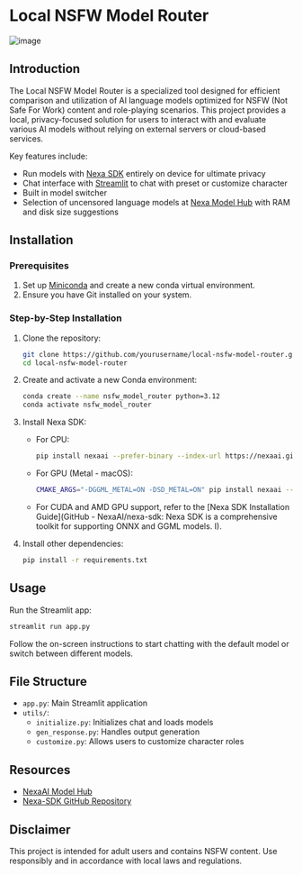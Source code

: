 # Local NSFW Model Router
![image](https://github.com/MaokunZhang/AI-Soulmate-with-model-switcher/blob/main/preview_model_router.png)

## Introduction

The Local NSFW Model Router is a specialized tool designed for efficient comparison and utilization of AI language models optimized for NSFW (Not Safe For Work) content and role-playing scenarios. This project provides a local, privacy-focused solution for users to interact with and evaluate various AI models without relying on external servers or cloud-based services.

Key features include:
* Run models with [Nexa SDK](https://github.com/NexaAI/nexa-sdk) entirely on device for ultimate privacy
* Chat interface with [Streamlit](https://streamlit.io/) to chat with preset or customize character
* Built in model switcher
* Selection of uncensored language models at [Nexa Model Hub](https://nexa.ai/models?tasks=Uncensored) with RAM and disk size suggestions

## Installation

### Prerequisites

1. Set up [Miniconda](https://docs.anaconda.com/miniconda/miniconda-install/) and create a new conda virtual environment.
2. Ensure you have Git installed on your system.

### Step-by-Step Installation

1. Clone the repository:
   ```zsh
   git clone https://github.com/yourusername/local-nsfw-model-router.git
   cd local-nsfw-model-router
   ```

2. Create and activate a new Conda environment:
   ```zsh
   conda create --name nsfw_model_router python=3.12
   conda activate nsfw_model_router
   ```

3. Install Nexa SDK:
   - For CPU:
     ```zsh
     pip install nexaai --prefer-binary --index-url https://nexaai.github.io/nexa-sdk/whl/cpu --extra-index-url https://pypi.org/simple --no-cache-dir
     ```
   - For GPU (Metal - macOS):
     ```zsh
     CMAKE_ARGS="-DGGML_METAL=ON -DSD_METAL=ON" pip install nexaai --prefer-binary --index-url https://nexaai.github.io/nexa-sdk/whl/metal --extra-index-url https://pypi.org/simple --no-cache-dir
     ```
   - For CUDA and AMD GPU support, refer to the [Nexa SDK Installation Guide](GitHub - NexaAI/nexa-sdk: Nexa SDK is a comprehensive toolkit for supporting ONNX and GGML models. I).

4. Install other dependencies:
   ```zsh
   pip install -r requirements.txt
   ```

## Usage

Run the Streamlit app:
```zsh
streamlit run app.py
```

Follow the on-screen instructions to start chatting with the default model or switch between different models.

## File Structure

- `app.py`: Main Streamlit application
- `utils/`:
  - `initialize.py`: Initializes chat and loads models
  - `gen_response.py`: Handles output generation
  - `customize.py`: Allows users to customize character roles

## Resources

- [NexaAI Model Hub](https://nexaai.com/models)
- [Nexa-SDK GitHub Repository](https://github.com/NexaAI/nexa-sdk)

## Disclaimer

This project is intended for adult users and contains NSFW content. Use responsibly and in accordance with local laws and regulations.